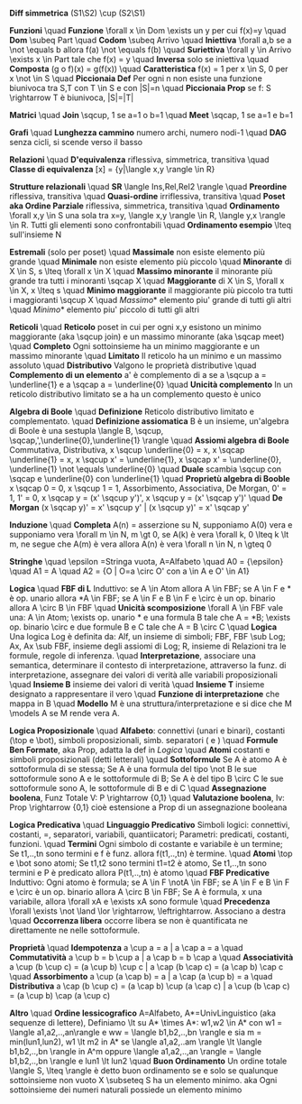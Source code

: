 **Diff simmetrica** (S1\\S2) \cup (S2\\S1)

**Funzioni** 
\quad **Funzione** \forall x \in Dom  \exists un y per cui f(x)=y
\quad **Dom** \subeq Part
\quad **Codom** \subeq Arrivo
\quad **Iniettiva** \forall a,b se a \not \equals b allora f(a) \not \equals f(b)
\quad **Suriettiva** \forall y \in Arrivo \exists x \in Part tale che f(x) = y
\quad **Inversa** solo se iniettiva
\quad **Composta** (g o f)(x) = g(f(x))
\quad **Caratteristica** f(x) = 1 per x \in S, 0 per x \not \in S
\quad **Piccionaia Def** Per ogni n non esiste una funzione biunivoca tra S,T con T \in S e con |S|=n
\quad **Piccionaia Prop** se f: S \rightarrow T è biunivoca, |S|=|T|

**Matrici**
\quad **Join** \sqcup, 1 se a=1 o b=1
\quad **Meet** \sqcap, 1 se a=1 e b=1

**Grafi**
\quad **Lunghezza cammino** numero archi, numero nodi-1
\quad **DAG** senza cicli, si scende verso il basso

**Relazioni**
\quad **D'equivalenza** riflessiva, simmetrica, transitiva
\quad **Classe di equivalenza** [x] = {y|\langle x,y \rangle \in R}

**Strutture relazionali**
\quad **SR** \langle Ins,Rel,Rel2 \rangle
\quad **Preordine** riflessiva, transitiva
\quad **Quasi-ordine** irriflessiva, transitiva
\quad **Poset aka Ordine Parziale** riflessiva, simmetrica, transitiva
\quad **Ordinamento** \forall x,y \in S una sola tra x=y, \langle x,y \rangle \in R, \langle y,x \rangle \in R. Tutti gli elementi sono confrontabili
\quad **Ordinamento esempio** \lteq sull'insieme N

**Estremali** (solo per poset) 
\quad **Massimale** non esiste elemento più grande
\quad **Minimale** non esiste elemento più piccolo
\quad **Minorante** di X \in S, s \lteq \forall x \in X
\quad **Massimo minorante** il minorante più grande tra tutti i minoranti \sqcap X
\quad **Maggiorante** di X \in S, \forall x \in X, x \lteq s 
\quad **Minimo maggiorante** il maggiorante più piccolo tra tutti i maggioranti \sqcup X
\quad *Massimo** elemento piu' grande di tutti gli altri
\quad *Minimo** elemento piu' piccolo di tutti gli altri

**Reticoli**
\quad **Reticolo** poset in cui per ogni x,y esistono un minimo maggiorante (aka \sqcup join) e un massimo minorante (aka \sqcap meet)
\quad **Completo** Ogni sottoinsieme ha un minimo maggiorante e un massimo minorante
\quad **Limitato** Il reticolo ha un minimo e un massimo assoluto
\quad **Distributivo** Valgono le proprietà distributive
\quad **Complemento di un elemento** a' è complemento di a se a \sqcup a = \underline{1} e a \sqcap a = \underline{0}
\quad **Unicità complemento** In un reticolo distributivo limitato se a ha un complemento questo è unico

**Algebra di Boole**
\quad **Definizione** Reticolo distributivo limitato e complementato.
\quad **Definizione assiomatica** B è un insieme, un'algebra di Boole è una sestupla \langle B, \sqcup, \sqcap,',\underline{0},\underline{1} \rangle
\quad **Assiomi algebra di Boole** Commutativa, Distributiva, x \sqcup \underline{0} = x, x \sqcap \underline{1} = x, x \sqcup x' = \underline{1}, x \sqcap x' = \underline{0}, \underline{1} \not \equals \underline{0}
\quad **Duale** scambia \sqcup con \sqcap e \underline{0} con \underline{1}
\quad **Proprietù algebra di Booble** x \sqcap 0 = 0, x \sqcup 1 = 1, Assorbimento, Associativa, De Morgan, 0' = 1, 1' = 0, x \sqcap y = (x' \sqcup y')', x \sqcup y = (x' \sqcap y')'
\quad **De Morgan** (x \sqcap y)' = x' \sqcup y' | (x \sqcup y)' = x' \sqcap y'

**Induzione**
\quad **Completa** A(n) = asserzione su N, supponiamo A(0) vera e supponiamo vera \forall m \in N, m \gt 0, se A(k) è vera \forall k, 0 \lteq k \lt m, ne segue che A(m) è vera allora A(n) è vera \forall n \in N, n \gteq 0

**Stringhe**
\quad \epsilon =Stringa vuota, A=Alfabeto 
\quad A0 = {\epsilon}
\quad A1 = A
\quad A2 = {O | O=a \circ O' con a \in A e O' \in A1}

**Logica**
\quad **FBF di L** Induttivo: se A \in Atom allora A \in FBF; se A \in F e \* è op. unario allora \*A \in FBF; se A \in F e B \in F e \circ è un op. binario allora A \circ B \in FBF
\quad **Unicità scomposizione** \forall A \in FBF vale una: A \in Atom; \exists op. unario \* e una formula B tale che A = \*B; \exists op. binario \circ e due formule B e C tale che A = B \circ C
\quad **Logica** Una logica Log è definita da: Alf, un insieme di simboli; FBF, FBF \sub Log; Ax, Ax \sub FBF, insieme degli assiomi di Log; R, insieme di Relazioni tra le formule, regole di inferenza.
\quad **Interpretazione**, associare una semantica, determinare il contesto di interpretazione, attraverso la funz. di interpretazione, assegnare dei valori di verità alle variabili proposizionali
\quad **Insieme B** insieme dei valori di verità
\quad **Insieme T** insieme designato a rappresentare il vero
\quad **Funzione di interpretazione** che mappa in B
\quad **Modello** M è una struttura/interpretazione e si dice che M \models A se M rende vera A. 

**Logica Proposizionale**
\quad **Alfabeto**: connettivi (unari e binari), costanti (\top e \bot), simboli proposizionali, simb. separatori ( e )
\quad **Formule Ben Formate**, aka Prop, adatta la def in *Logica*
\quad **Atomi** costanti e simboli proposizionali (detti letterali)
\quad **Sottoformule** Se A è atomo A è sottoformula di se stessa; Se A è una formula del tipo \not B le sue sottoformule sono A e le sottoformule di B; Se A è del tipo B \circ C le sue sottoformule sono A, le sottoformule di B e di C
\quad **Assegnazione boolena**, Funz Totale V: P \rightarrow {0,1}
\quad **Valutazione boolena**, Iv: Prop \rightarrow {0,1} cioè estensione a Prop di un assegnazione booleana

**Logica Predicativa**
\quad **Linguaggio Predicativo** Simboli logici: connettivi, costanti, =, separatori, variabili, quantiicatori; Parametri: predicati, costanti, funzioni.
\quad **Termini** Ogni simbolo di costante e variabile è un termine; Se t1,..,tn sono termini e f è funz. allora f(t1,..,tn) è termine.
\quad **Atomi** \top e \bot sono atomi; Se t1,t2 sono termini t1=t2 è atomo, Se t1,..,tn sono termini e P è predicato allora P(t1,..,tn) è atomo
\quad **FBF Predicative** Induttivo: Ogni atomo è formula; se A \in F \notA \in FBF; se A \in F e B \in F e \circ è un op. binario allora A \circ B \in FBF; Se A è formula, x una variabile, allora \forall xA e \exists xA sono formule
\quad **Precedenza** \forall \exists \not \land \lor \rightarrow, \leftrightarrow. Associano a destra
\quad **Occorrenza libera** occorre libera se non è quantificata ne direttamente ne nelle sottoformule.  

**Proprietà**
\quad **Idempotenza** a \cup a = a | a \cap a = a
\quad **Commutatività** a \cup b = b \cup a  | a \cap b = b \cap a
\quad **Associatività** a \cup (b \cup c) = (a \cup b) \cup c  | a \cap (b \cap c) = (a \cap b) \cap c
\quad **Assorbimento** a \cup (a \cap b) = a | a \cap (a \cup b) = a
\quad **Distributiva** a \cap (b \cup c) = (a \cap b) \cup (a \cap c) | a \cup (b \cap c) = (a \cup b) \cap (a \cup c)
 
**Altro**
\quad **Ordine lessicografico** A=Alfabeto, A\*=UnivLinguistico (aka sequenze di lettere), Definiamo \lt su A\* \times A\*: w1,w2 \in A\* con w1 = \langle a1,a2,..,an\rangle e ww = \langle b1,b2,..,bn \rangle  e sia m = min(lun1,lun2), w1 \lt m2 in A\* se \langle a1,a2,..am \rangle \lt \langle b1,b2,..,bn \rangle in A^m oppure \langle a1,a2,..,an \rangle = \langle b1,b2,..,bn \rangle e lun1 \lt lun2
\quad **Buon Ordinamento** Un ordine totale \langle S, \lteq \rangle è detto buon ordinamento se e solo se qualunque sottoinsieme non vuoto X \subseteq S ha un elemento minimo. aka Ogni sottoinsieme dei numeri naturali possiede un elemento minimo